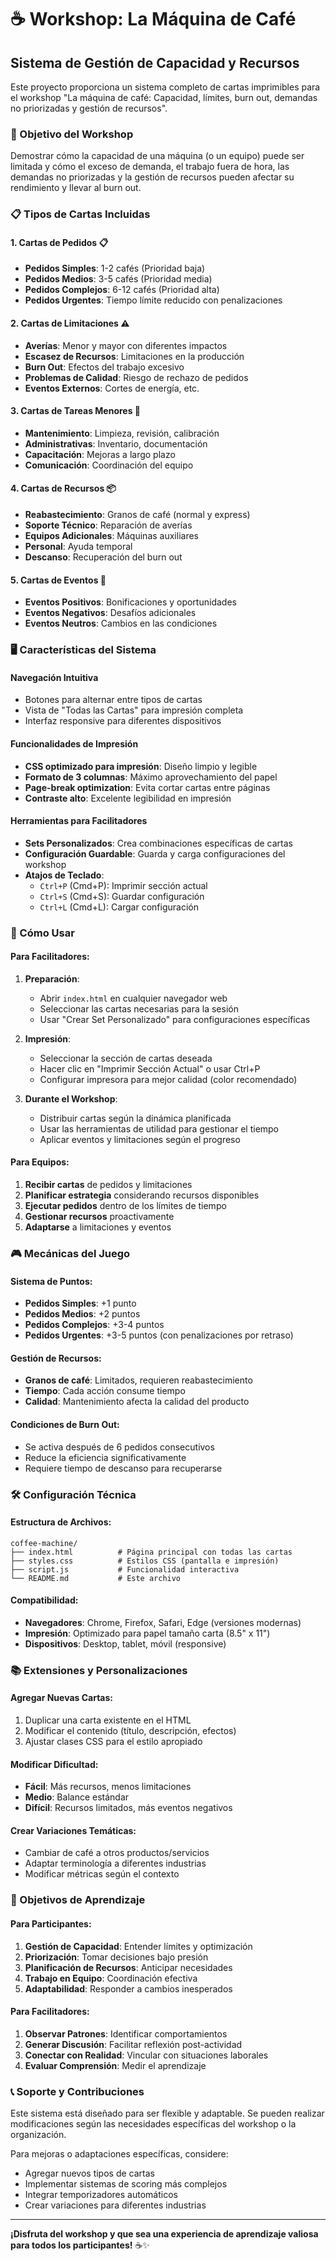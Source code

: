 # ☕ Workshop: La Máquina de Café

## Sistema de Gestión de Capacidad y Recursos

Este proyecto proporciona un sistema completo de cartas imprimibles para el workshop "La máquina de café: Capacidad, límites, burn out, demandas no priorizadas y gestión de recursos".

### 🎯 Objetivo del Workshop

Demostrar cómo la capacidad de una máquina (o un equipo) puede ser limitada y cómo el exceso de demanda, el trabajo fuera de hora, las demandas no priorizadas y la gestión de recursos pueden afectar su rendimiento y llevar al burn out.

### 📋 Tipos de Cartas Incluidas

#### 1. **Cartas de Pedidos** 📋
- **Pedidos Simples**: 1-2 cafés (Prioridad baja)
- **Pedidos Medios**: 3-5 cafés (Prioridad media)
- **Pedidos Complejos**: 6-12 cafés (Prioridad alta)
- **Pedidos Urgentes**: Tiempo límite reducido con penalizaciones

#### 2. **Cartas de Limitaciones** ⚠️
- **Averías**: Menor y mayor con diferentes impactos
- **Escasez de Recursos**: Limitaciones en la producción
- **Burn Out**: Efectos del trabajo excesivo
- **Problemas de Calidad**: Riesgo de rechazo de pedidos
- **Eventos Externos**: Cortes de energía, etc.

#### 3. **Cartas de Tareas Menores** 🔧
- **Mantenimiento**: Limpieza, revisión, calibración
- **Administrativas**: Inventario, documentación
- **Capacitación**: Mejoras a largo plazo
- **Comunicación**: Coordinación del equipo

#### 4. **Cartas de Recursos** 📦
- **Reabastecimiento**: Granos de café (normal y express)
- **Soporte Técnico**: Reparación de averías
- **Equipos Adicionales**: Máquinas auxiliares
- **Personal**: Ayuda temporal
- **Descanso**: Recuperación del burn out

#### 5. **Cartas de Eventos** 🎲
- **Eventos Positivos**: Bonificaciones y oportunidades
- **Eventos Negativos**: Desafíos adicionales
- **Eventos Neutros**: Cambios en las condiciones

### 🖥️ Características del Sistema

#### Navegación Intuitiva
- Botones para alternar entre tipos de cartas
- Vista de "Todas las Cartas" para impresión completa
- Interfaz responsive para diferentes dispositivos

#### Funcionalidades de Impresión
- **CSS optimizado para impresión**: Diseño limpio y legible
- **Formato de 3 columnas**: Máximo aprovechamiento del papel
- **Page-break optimization**: Evita cortar cartas entre páginas
- **Contraste alto**: Excelente legibilidad en impresión

#### Herramientas para Facilitadores
- **Sets Personalizados**: Crea combinaciones específicas de cartas
- **Configuración Guardable**: Guarda y carga configuraciones del workshop
- **Atajos de Teclado**:
  - `Ctrl+P` (Cmd+P): Imprimir sección actual
  - `Ctrl+S` (Cmd+S): Guardar configuración
  - `Ctrl+L` (Cmd+L): Cargar configuración

### 📖 Cómo Usar

#### Para Facilitadores:

1. **Preparación**:
   - Abrir `index.html` en cualquier navegador web
   - Seleccionar las cartas necesarias para la sesión
   - Usar "Crear Set Personalizado" para configuraciones específicas

2. **Impresión**:
   - Seleccionar la sección de cartas deseada
   - Hacer clic en "Imprimir Sección Actual" o usar Ctrl+P
   - Configurar impresora para mejor calidad (color recomendado)

3. **Durante el Workshop**:
   - Distribuir cartas según la dinámica planificada
   - Usar las herramientas de utilidad para gestionar el tiempo
   - Aplicar eventos y limitaciones según el progreso

#### Para Equipos:

1. **Recibir cartas** de pedidos y limitaciones
2. **Planificar estrategia** considerando recursos disponibles
3. **Ejecutar pedidos** dentro de los límites de tiempo
4. **Gestionar recursos** proactivamente
5. **Adaptarse** a limitaciones y eventos

### 🎮 Mecánicas del Juego

#### Sistema de Puntos:
- **Pedidos Simples**: +1 punto
- **Pedidos Medios**: +2 puntos
- **Pedidos Complejos**: +3-4 puntos
- **Pedidos Urgentes**: +3-5 puntos (con penalizaciones por retraso)

#### Gestión de Recursos:
- **Granos de café**: Limitados, requieren reabastecimiento
- **Tiempo**: Cada acción consume tiempo
- **Calidad**: Mantenimiento afecta la calidad del producto

#### Condiciones de Burn Out:
- Se activa después de 6 pedidos consecutivos
- Reduce la eficiencia significativamente
- Requiere tiempo de descanso para recuperarse

### 🛠️ Configuración Técnica

#### Estructura de Archivos:
```
coffee-machine/
├── index.html          # Página principal con todas las cartas
├── styles.css          # Estilos CSS (pantalla e impresión)
├── script.js           # Funcionalidad interactiva
└── README.md           # Este archivo
```

#### Compatibilidad:
- **Navegadores**: Chrome, Firefox, Safari, Edge (versiones modernas)
- **Impresión**: Optimizado para papel tamaño carta (8.5" x 11")
- **Dispositivos**: Desktop, tablet, móvil (responsive)

### 📚 Extensiones y Personalizaciones

#### Agregar Nuevas Cartas:
1. Duplicar una carta existente en el HTML
2. Modificar el contenido (título, descripción, efectos)
3. Ajustar clases CSS para el estilo apropiado

#### Modificar Dificultad:
- **Fácil**: Más recursos, menos limitaciones
- **Medio**: Balance estándar
- **Difícil**: Recursos limitados, más eventos negativos

#### Crear Variaciones Temáticas:
- Cambiar de café a otros productos/servicios
- Adaptar terminología a diferentes industrias
- Modificar métricas según el contexto

### 🎯 Objetivos de Aprendizaje

#### Para Participantes:
1. **Gestión de Capacidad**: Entender límites y optimización
2. **Priorización**: Tomar decisiones bajo presión
3. **Planificación de Recursos**: Anticipar necesidades
4. **Trabajo en Equipo**: Coordinación efectiva
5. **Adaptabilidad**: Responder a cambios inesperados

#### Para Facilitadores:
1. **Observar Patrones**: Identificar comportamientos
2. **Generar Discusión**: Facilitar reflexión post-actividad
3. **Conectar con Realidad**: Vincular con situaciones laborales
4. **Evaluar Comprensión**: Medir el aprendizaje

### 📞 Soporte y Contribuciones

Este sistema está diseñado para ser flexible y adaptable. Se pueden realizar modificaciones según las necesidades específicas del workshop o la organización.

Para mejoras o adaptaciones específicas, considere:
- Agregar nuevos tipos de cartas
- Implementar sistemas de scoring más complejos
- Integrar temporizadores automáticos
- Crear variaciones para diferentes industrias

---

**¡Disfruta del workshop y que sea una experiencia de aprendizaje valiosa para todos los participantes!** ☕✨
